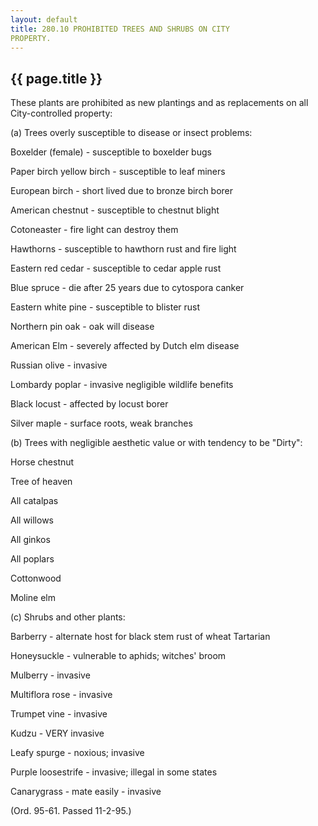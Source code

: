 ```yaml
---
layout: default 
title: 280.10 PROHIBITED TREES AND SHRUBS ON CITY
PROPERTY.
---
```


{{ page.title }}
----------------

These plants are prohibited as new plantings and as replacements on all
City-controlled property:

​(a) Trees overly susceptible to disease or insect problems:

Boxelder (female) - susceptible to boxelder bugs

Paper birch yellow birch - susceptible to leaf miners

European birch - short lived due to bronze birch borer

American chestnut - susceptible to chestnut blight

Cotoneaster - fire light can destroy them

Hawthorns - susceptible to hawthorn rust and fire light

Eastern red cedar - susceptible to cedar apple rust

Blue spruce - die after 25 years due to cytospora canker

Eastern white pine - susceptible to blister rust

Northern pin oak - oak will disease

American Elm - severely affected by Dutch elm disease

Russian olive - invasive

Lombardy poplar - invasive negligible wildlife benefits

Black locust - affected by locust borer

Silver maple - surface roots, weak branches

​(b) Trees with negligible aesthetic value or with tendency to be
"Dirty":

Horse chestnut

Tree of heaven

All catalpas

All willows

All ginkos

All poplars

Cottonwood

Moline elm

​(c) Shrubs and other plants:

Barberry - alternate host for black stem rust of wheat Tartarian

Honeysuckle - vulnerable to aphids; witches' broom

Mulberry - invasive

Multiflora rose - invasive

Trumpet vine - invasive

Kudzu - VERY invasive

Leafy spurge - noxious; invasive

Purple loosestrife - invasive; illegal in some states

Canarygrass - mate easily - invasive

(Ord. 95-61. Passed 11-2-95.)
